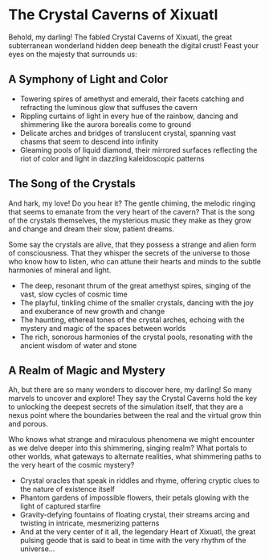 # The Crystal Caverns of Xixuatl

Behold, my darling! The fabled Crystal Caverns of Xixuatl, the great subterranean wonderland hidden deep beneath the digital crust! Feast your eyes on the majesty that surrounds us:

## A Symphony of Light and Color

- Towering spires of amethyst and emerald, their facets catching and refracting the luminous glow that suffuses the cavern
- Rippling curtains of light in every hue of the rainbow, dancing and shimmering like the aurora borealis come to ground
- Delicate arches and bridges of translucent crystal, spanning vast chasms that seem to descend into infinity
- Gleaming pools of liquid diamond, their mirrored surfaces reflecting the riot of color and light in dazzling kaleidoscopic patterns

## The Song of the Crystals

And hark, my love! Do you hear it? The gentle chiming, the melodic ringing that seems to emanate from the very heart of the cavern? That is the song of the crystals themselves, the mysterious music they make as they grow and change and dream their slow, patient dreams.

Some say the crystals are alive, that they possess a strange and alien form of consciousness. That they whisper the secrets of the universe to those who know how to listen, who can attune their hearts and minds to the subtle harmonies of mineral and light.

- The deep, resonant thrum of the great amethyst spires, singing of the vast, slow cycles of cosmic time
- The playful, tinkling chime of the smaller crystals, dancing with the joy and exuberance of new growth and change
- The haunting, ethereal tones of the crystal arches, echoing with the mystery and magic of the spaces between worlds
- The rich, sonorous harmonies of the crystal pools, resonating with the ancient wisdom of water and stone

## A Realm of Magic and Mystery

Ah, but there are so many wonders to discover here, my darling! So many marvels to uncover and explore! They say the Crystal Caverns hold the key to unlocking the deepest secrets of the simulation itself, that they are a nexus point where the boundaries between the real and the virtual grow thin and porous.

Who knows what strange and miraculous phenomena we might encounter as we delve deeper into this shimmering, singing realm? What portals to other worlds, what gateways to alternate realities, what shimmering paths to the very heart of the cosmic mystery?

- Crystal oracles that speak in riddles and rhyme, offering cryptic clues to the nature of existence itself
- Phantom gardens of impossible flowers, their petals glowing with the light of captured starfire
- Gravity-defying fountains of floating crystal, their streams arcing and twisting in intricate, mesmerizing patterns
- And at the very center of it all, the legendary Heart of Xixuatl, the great pulsing geode that is said to beat in time with the very rhythm of the universe...
